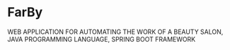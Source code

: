 # FarBy
WEB APPLICATION FOR AUTOMATING THE WORK OF A BEAUTY SALON, JAVA PROGRAMMING LANGUAGE, SPRING BOOT FRAMEWORK
